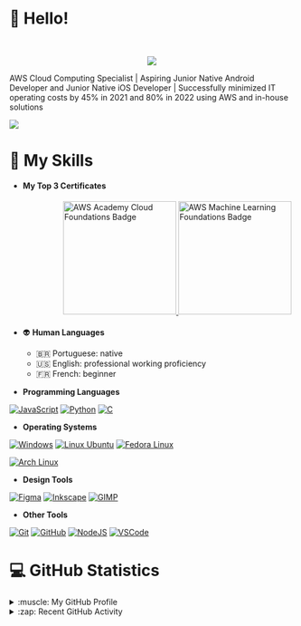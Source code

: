 # :wave: Hello!

<br>
<p align="center">
    <a href="#">
        <img src="https://readme-typing-svg.herokuapp.com?&font=IBM+Plex+Sans&color=2336BCF7&size=20&center=true&lines=I'm+a+Cloud+Computing+Specialist;I'm+a+Mobile+Developer+in+the+making;I'm+Pedro+Aguiar+%3A%29" />
    </a>
</p>


AWS Cloud Computing Specialist | Aspiring Junior Native Android Developer and Junior Native iOS Developer | Successfully minimized IT operating costs by 45% in 2021 and 80% in 2022 using AWS and in-house solutions


<a href="https://paguiar.link/linkedin">
    <img src="https://img.shields.io/badge/LinkedIn-2797CF?style=for-the-badge&logo=linkedin&logoColor=white" />
</a>


<br>


# :briefcase: My Skills

* **My Top 3 Certificates**

<div style="display:flex;justify-content:flex-end">

<div style="padding:5px">
    <a href="https://www.credly.com/badges/23e970b8-6366-4d43-a140-fa26e7b779ab/public_url"><img src="https://images.credly.com/size/340x340/images/73e4a58b-a8ef-41a3-a7db-9183dd269882/image.png" alt="AWS Academy Cloud Foundations Badge" width="200px">
    </a>
    <a href="https://www.credly.com/badges/a638862a-9087-48c7-a465-265642d8482a/public_url"><img src="https://images.credly.com/size/340x340/images/254b883a-44a3-4cec-b6f2-946a80522b39/image.png" alt="AWS Machine Learning Foundations Badge" width="200px">
    </a>
</div>

</div>

* :alien: **Human Languages**
    - :brazil: Portuguese: native
    - :us: English: professional working proficiency
    - :fr: French: beginner

* **Programming Languages**

[![JavaScript](https://img.shields.io/badge/JavaScript-FCDC00?style=for-the-badge&logo=javascript&logoColor=black)](#)
[![Python](https://img.shields.io/badge/Python-3776AB?style=for-the-badge&logo=python&logoColor=white)](#)
[![C](https://img.shields.io/badge/C-838382?style=for-the-badge&logo=C&logoColor=white)](#)

* **Operating Systems**

[![Windows](https://img.shields.io/badge/Windows-3B50D9?style=for-the-badge&logo=Windows&logoColor=black)](#)
[![Linux Ubuntu](https://img.shields.io/badge/Ubuntu%20Linux-E6531E?style=for-the-badge&logo=Ubuntu&logoColor=black)](#)
[![Fedora Linux](https://img.shields.io/badge/RHEL%20/%20Fedora%20Linux-e8221e?style=for-the-badge&logo=Fedora&logoColor=black)](#)

[![Arch Linux](https://img.shields.io/badge/Arch%20Linux-0B2541?style=for-the-badge&logo=arch-linux&logoColor=white)](#)


* **Design Tools**

[![Figma](https://img.shields.io/badge/Figma-731fde?style=for-the-badge&logo=figma&logoColor=white)](#)
[![Inkscape](https://img.shields.io/badge/Inkscape-191f2e?style=for-the-badge&logo=Inkscape&logoColor=white)](#)
[![GIMP](https://img.shields.io/badge/GIMP-454442?style=for-the-badge&logo=Gimp&logoColor=white)](#)

* **Other Tools**

[![Git](https://img.shields.io/badge/Git-E44C30.svg?&style=for-the-badge&logo=git&logoColor=white&Color=c95410)](#)
[![GitHub](https://img.shields.io/badge/GitHub-23121011.svg?&style=for-the-badge&logo=github&logoColor=white&color=283238)](#)
[![NodeJS](https://img.shields.io/badge/Node.js-339933?style=for-the-badge&logo=nodedotjs&logoColor=white)](#)
[![VSCode](https://img.shields.io/badge/VSCode-0060A0?style=for-the-badge&logo=VisualStudioCode&logoColor=white)](#)


# :computer: GitHub Statistics

<details>
    <summary> :muscle: My GitHub Profile</summary>
    <p align="center">
<a href="#">
    <img alt="Pedro's Github Stats" src="https://github-readme-stats.vercel.app/api?username=Paguiar735&show_icons=true&count_private=true&theme=algolia" height="192px"/>
</a>

<a href="#">
    <img alt="Pedro's most used Programming Languages" src="https://github-readme-stats.vercel.app/api/top-langs?username=Paguiar735&show_icons=true&locale=en&layout=compact&theme=algolia" height="192px"/>
</a>
    </p>
</details>

<details>
	<summary> :zap: Recent GitHub Activity</summary>
    <p align="center">

<a href="#"><img alt="Pedro Aguiar's Activity Graph" src="https://activity-graph.herokuapp.com/graph?username=Paguiar735&custom_title=Pedro+Aguiar's%20Contribution%20Graph&theme=react-dark" /></a>

</p>
</details>
